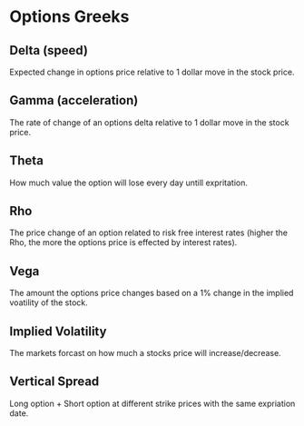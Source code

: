 # Options Greeks

## Delta (speed)
Expected change in options price relative to 1 dollar move in the stock price.

## Gamma (acceleration)
The rate of change of an options delta relative to 1 dollar move in the stock price. 

## Theta 
How much value the option will lose every day untill expritation. 

## Rho
The price change of an option related to risk free interest rates (higher the Rho, the more the options price is effected by interest rates).

## Vega
The amount the options price changes based on a 1% change in the implied voatility of the stock. 

## Implied Volatility
The markets forcast on how much a stocks price will increase/decrease.

## Vertical Spread
Long option + Short option at different strike prices with the same expriation date. 